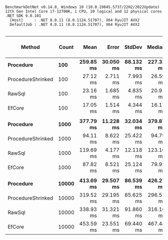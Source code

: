 ```

BenchmarkDotNet v0.14.0, Windows 10 (10.0.19045.5737/22H2/2022Update)
12th Gen Intel Core i7-12700K, 1 CPU, 20 logical and 12 physical cores
.NET SDK 9.0.101
  [Host]     : .NET 8.0.11 (8.0.1124.51707), X64 RyuJIT AVX2
  DefaultJob : .NET 8.0.11 (8.0.1124.51707), X64 RyuJIT AVX2


```
| Method            | Count | Mean      | Error     | StdDev    | Median    | Ratio | RatioSD | Completed Work Items | Lock Contentions | Allocated  | Alloc Ratio |
|------------------ |------ |----------:|----------:|----------:|----------:|------:|--------:|---------------------:|-----------------:|-----------:|------------:|
| **Procedure**         | **100**   | **259.85 ms** | **30.050 ms** | **88.132 ms** | **227.31 ms** |  **1.10** |    **0.50** |               **3.0000** |                **-** |   **71.38 KB** |        **1.00** |
| ProcedureShrinked | 100   |  27.12 ms |  2.711 ms |  7.993 ms |  26.59 ms |  0.12 |    0.05 |               3.0000 |                - |   68.01 KB |        0.95 |
| RawSql            | 100   |  23.16 ms |  1.685 ms |  4.835 ms |  20.91 ms |  0.10 |    0.04 |               3.0625 |                - |   68.51 KB |        0.96 |
| EfCore            | 100   |  17.05 ms |  1.514 ms |  4.344 ms |  16.17 ms |  0.07 |    0.03 |               7.0000 |                - |  207.62 KB |        2.91 |
|                   |       |           |           |           |           |       |         |                      |                  |            |             |
| **Procedure**         | **1000**  | **377.79 ms** | **11.228 ms** | **32.034 ms** | **379.87 ms** |  **1.01** |    **0.15** |               **3.0000** |                **-** |   **679.7 KB** |        **1.00** |
| ProcedureShrinked | 1000  |  94.11 ms |  8.622 ms | 25.422 ms |  94.79 ms |  0.25 |    0.07 |               3.0000 |                - |  654.77 KB |        0.96 |
| RawSql            | 1000  | 119.69 ms |  4.177 ms | 12.118 ms | 123.10 ms |  0.32 |    0.05 |               3.0000 |                - |  655.46 KB |        0.96 |
| EfCore            | 1000  |  87.82 ms |  8.521 ms | 25.124 ms |  79.95 ms |  0.23 |    0.07 |              65.0000 |                - | 1377.21 KB |        2.03 |
|                   |       |           |           |           |           |       |         |                      |                  |            |             |
| **Procedure**         | **10000** | **413.69 ms** | **29.507 ms** | **86.539 ms** | **426.27 ms** |  **1.05** |    **0.32** |               **3.0000** |                **-** | **2693.45 KB** |        **1.00** |
| ProcedureShrinked | 10000 | 319.52 ms | 29.195 ms | 85.625 ms | 296.51 ms |  0.81 |    0.28 |               3.0000 |                - | 2597.61 KB |        0.96 |
| RawSql            | 10000 | 338.93 ms | 31.321 ms | 91.860 ms | 316.16 ms |  0.86 |    0.30 |               4.0000 |                - | 2598.09 KB |        0.96 |
| EfCore            | 10000 | 453.59 ms | 23.551 ms | 69.440 ms | 467.44 ms |  1.15 |    0.31 |             279.0000 |                - | 6805.46 KB |        2.53 |
